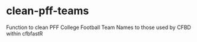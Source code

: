 # clean-pff-teams
Function to clean PFF College Football Team Names to those used by CFBD within cfbfastR
